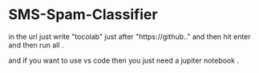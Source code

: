 # SMS-Spam-Classifier
in the url just write "tocolab" just after "https://github.." and then hit enter and then run all .

and if you want to use vs code then you just need a jupiter notebook 
.

